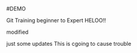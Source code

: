 #DEMO 

Git Training beginner to Expert
HELOO!!

modified

just some updates
This is cgoing to cause trouble